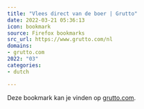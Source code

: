 ```yaml
---
title: "Vlees direct van de boer | Grutto"
date: 2022-03-21 05:36:13
icon: bookmark
source: Firefox bookmarks
src_url: https://www.grutto.com/nl
domains:
- grutto.com
2022: "03"
categories:
- dutch

---
```

Deze bookmark kan je vinden op [grutto.com](https://www.grutto.com/nl).
